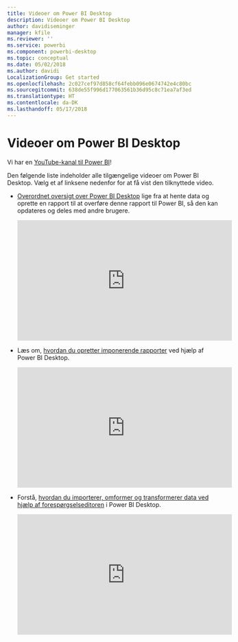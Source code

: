 ```yaml
---
title: Videoer om Power BI Desktop
description: Videoer om Power BI Desktop
author: davidiseminger
manager: kfile
ms.reviewer: ''
ms.service: powerbi
ms.component: powerbi-desktop
ms.topic: conceptual
ms.date: 05/02/2018
ms.author: davidi
LocalizationGroup: Get started
ms.openlocfilehash: 2c027cef97d858cf64febb096e0674742e4c80bc
ms.sourcegitcommit: 638de55f996d177063561b36d95c8c71ea7af3ed
ms.translationtype: HT
ms.contentlocale: da-DK
ms.lasthandoff: 05/17/2018
---
```

# <a name="power-bi-desktop-videos"></a>Videoer om Power BI Desktop
Vi har en [YouTube-kanal til Power BI](http://www.youtube.com/playlist?list=PL1N57mwBHtN2q1WbU5O29rrn_A0lkVv9p)!

Den følgende liste indeholder alle tilgængelige videoer om Power BI Desktop. Vælg et af linksene nedenfor for at få vist den tilknyttede video.

- [Overordnet oversigt over Power BI Desktop](https://www.youtube.com/watch?v=Qgam9M8I0xA) lige fra at hente data og oprette en rapport til at overføre denne rapport til Power BI, så den kan opdateres og deles med andre brugere.  
  
  <iframe width="500" height="281" src="https://www.youtube.com/embed/Qgam9M8I0xA" frameborder="0" allowfullscreen></iframe> 
  
- Læs om, [hvordan du opretter imponerende rapporter](https://www.youtube.com/watch?v=ByIUx-HmQbw) ved hjælp af Power BI Desktop.
  
  <iframe width="500" height="281" src="https://www.youtube.com/embed/IMAsitQ2cAc" frameborder="0" allowfullscreen></iframe>  
  
- Forstå, [hvordan du importerer, omformer og transformerer data ved hjælp af forespørgselseditoren](https://www.youtube.com/watch?v=ByIUx-HmQbw) i Power BI Desktop.
  
  <iframe width="500" height="281" src="https://www.youtube.com/embed/ByIUx-HmQbw" frameborder="0" allowfullscreen></iframe>

